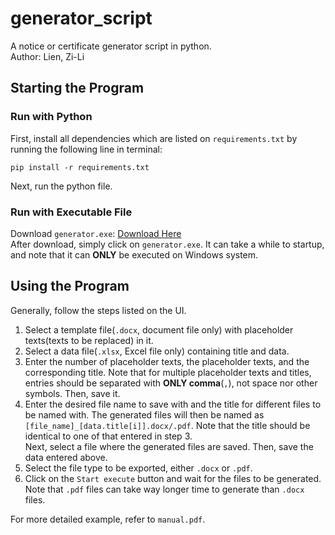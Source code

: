# generator_script

A notice or certificate generator script in python.\
Author: Lien, Zi-Li

## Starting the Program

### Run with Python

First, install all dependencies which are listed on `requirements.txt` by running the following line in terminal:

```
pip install -r requirements.txt
```

Next, run the python file.

### Run with Executable File

Download `generator.exe`: [Download Here](https://drive.google.com/file/d/1pyy0mBgzNAFMTbaUMiPG6PApDa8YgOhq/view?usp=sharing)\
After download, simply click on `generator.exe`. It can take a while to startup, and note that it can **ONLY** be executed on Windows system.

## Using the Program

Generally, follow the steps listed on the UI.

1. Select a template file(`.docx`, document file only) with placeholder texts(texts to be replaced) in it.
2. Select a data file(`.xlsx`, Excel file only) containing title and data.
3. Enter the number of placeholder texts, the placeholder texts, and the corresponding title. Note that for multiple placeholder texts and titles, entries should be separated with **ONLY comma**(`,`), not space nor other symbols. Then, save it.
4. Enter the desired file name to save with and the title for different files to be named with. The generated files will then be named as `[file_name]_[data.title[i]].docx/.pdf`. Note that the title should be identical to one of that entered in step 3.\
   Next, select a file where the generated files are saved. Then, save the data entered above.
5. Select the file type to be exported, either `.docx` or `.pdf`.
6. Click on the `Start execute` button and wait for the files to be generated. Note that `.pdf` files can take way longer time to generate than `.docx` files.

For more detailed example, refer to `manual.pdf`.
